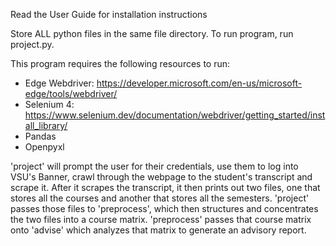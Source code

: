 Read the User Guide for installation instructions

Store ALL python files in the same file directory.
To run program, run project.py.

This program requires the following resources to run:
  - Edge Webdriver: https://developer.microsoft.com/en-us/microsoft-edge/tools/webdriver/
  - Selenium 4: https://www.selenium.dev/documentation/webdriver/getting_started/install_library/
  - Pandas
  - Openpyxl

'project' will prompt the user for their credentials, use them to log into VSU's Banner, crawl through the webpage to the student's transcript and scrape it. After it scrapes the transcript, it then prints out two files, one that stores all the courses and another that stores all the semesters. 'project' passes those files to 'preprocess', which then structures and concentrates the two files into a course matrix. 'preprocess' passes that course matrix onto 'advise' which analyzes that matrix to generate an advisory report.
